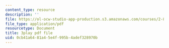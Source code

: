 ```yaml
---
content_type: resource
description: ''
file: https://ol-ocw-studio-app-production.s3.amazonaws.com/courses/2-830j-control-of-manufacturing-processes-sma-6303-spring-2008/0cb41a6481a45e4f995b4adef328970b_0INq0CFpXpo.pdf
file_type: application/pdf
resourcetype: Document
title: 3play pdf file
uid: 0cb41a64-81a4-5e4f-995b-4adef328970b
---
```

